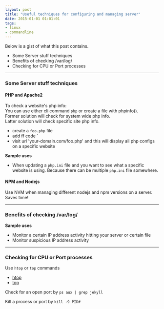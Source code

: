 ```yaml
---
layout: post
title: "Useful techniques for configuring and managing server"
date: 2015-01-01 01:01:01
tags:
- linux
- commandline
---
```


Below is a gist of what this post contains.

- Some Server stuff techniques
- Benefits of checking /var/log/
- Checking for CPU or Port processes

-----

### Some Server stuff techniques

#### **PHP and Apache2**

To check a website's php info: <br>
You can use either cli command `php` or create a file with phpinfo().<br>
Former solution will check for system wide php info.<br>
Latter solution will check specific site php info.

- create a `foo.php` file
- add ff code `<?php phpinfo(); ?>
- visit url 'your-domain.com/foo.php' and this will display all php configs on a specific website

**Sample uses**

- When updating a `php.ini` file and you want to see what a specific website is using. Because there can be multiple `php.ini` file somewhere.


#### **NPM and Nodejs**

Use NVM when managing different nodejs and npm versions on a server. Saves time!

-----

### Benefits of checking /var/log/

**Sample uses**

- Monitor a certain IP address activity hitting your server or certain file
- Monitor suspicious IP address activity

-----

### Checking for CPU or Port processes

Use `htop` or `top` commands

- [htop]()
- [top]()

Check for an open port by `ps aux | grep jekyll`

Kill a process or port by `kill -9 PID#`
